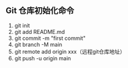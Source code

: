 ## Git 仓库初始化命令

1. git init
2. git add README.md
3. git commit -m "first commit"
4. git branch -M main
5. git remote add origin xxx（远程git仓库地址）
6. git push -u origin main